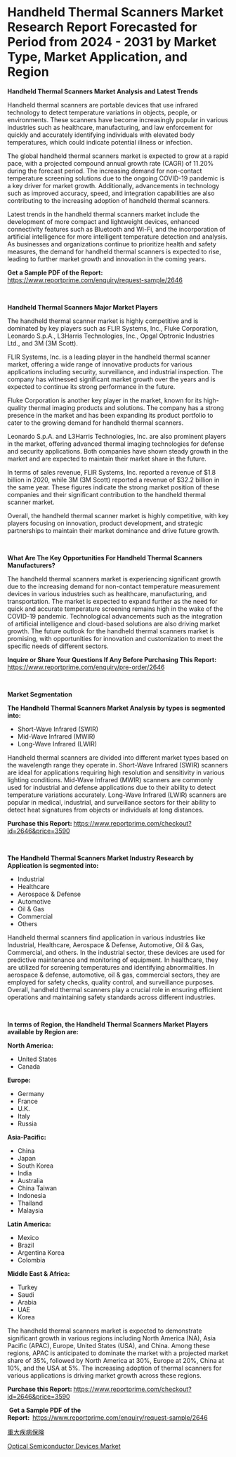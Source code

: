 <p><h1>Handheld Thermal Scanners Market Research Report Forecasted for Period from 2024 -  2031 by Market Type, Market Application, and Region</h1></p><p><strong>Handheld Thermal Scanners Market Analysis and Latest Trends</strong></p>
<p><p>Handheld thermal scanners are portable devices that use infrared technology to detect temperature variations in objects, people, or environments. These scanners have become increasingly popular in various industries such as healthcare, manufacturing, and law enforcement for quickly and accurately identifying individuals with elevated body temperatures, which could indicate potential illness or infection.</p><p>The global handheld thermal scanners market is expected to grow at a rapid pace, with a projected compound annual growth rate (CAGR) of 11.20% during the forecast period. The increasing demand for non-contact temperature screening solutions due to the ongoing COVID-19 pandemic is a key driver for market growth. Additionally, advancements in technology such as improved accuracy, speed, and integration capabilities are also contributing to the increasing adoption of handheld thermal scanners.</p><p>Latest trends in the handheld thermal scanners market include the development of more compact and lightweight devices, enhanced connectivity features such as Bluetooth and Wi-Fi, and the incorporation of artificial intelligence for more intelligent temperature detection and analysis. As businesses and organizations continue to prioritize health and safety measures, the demand for handheld thermal scanners is expected to rise, leading to further market growth and innovation in the coming years.</p></p>
<p><strong>Get a Sample PDF of the Report:&nbsp;</strong> <a href="https://www.reportprime.com/enquiry/request-sample/2646">https://www.reportprime.com/enquiry/request-sample/2646</a></p>
<p>&nbsp;</p>
<p><strong>Handheld Thermal Scanners Major Market Players</strong></p>
<p><p>The handheld thermal scanner market is highly competitive and is dominated by key players such as FLIR Systems, Inc., Fluke Corporation, Leonardo S.p.A., L3Harris Technologies, Inc., Opgal Optronic Industries Ltd., and 3M (3M Scott). </p><p>FLIR Systems, Inc. is a leading player in the handheld thermal scanner market, offering a wide range of innovative products for various applications including security, surveillance, and industrial inspection. The company has witnessed significant market growth over the years and is expected to continue its strong performance in the future. </p><p>Fluke Corporation is another key player in the market, known for its high-quality thermal imaging products and solutions. The company has a strong presence in the market and has been expanding its product portfolio to cater to the growing demand for handheld thermal scanners. </p><p>Leonardo S.p.A. and L3Harris Technologies, Inc. are also prominent players in the market, offering advanced thermal imaging technologies for defense and security applications. Both companies have shown steady growth in the market and are expected to maintain their market share in the future. </p><p>In terms of sales revenue, FLIR Systems, Inc. reported a revenue of $1.8 billion in 2020, while 3M (3M Scott) reported a revenue of $32.2 billion in the same year. These figures indicate the strong market position of these companies and their significant contribution to the handheld thermal scanner market. </p><p>Overall, the handheld thermal scanner market is highly competitive, with key players focusing on innovation, product development, and strategic partnerships to maintain their market dominance and drive future growth.</p></p>
<p>&nbsp;</p>
<p><strong>What Are The Key Opportunities For Handheld Thermal Scanners Manufacturers?</strong></p>
<p><p>The handheld thermal scanners market is experiencing significant growth due to the increasing demand for non-contact temperature measurement devices in various industries such as healthcare, manufacturing, and transportation. The market is expected to expand further as the need for quick and accurate temperature screening remains high in the wake of the COVID-19 pandemic. Technological advancements such as the integration of artificial intelligence and cloud-based solutions are also driving market growth. The future outlook for the handheld thermal scanners market is promising, with opportunities for innovation and customization to meet the specific needs of different sectors.</p></p>
<p><strong>Inquire or Share Your Questions If Any Before Purchasing This Report:</strong> <a href="https://www.reportprime.com/enquiry/pre-order/2646">https://www.reportprime.com/enquiry/pre-order/2646</a></p>
<p>&nbsp;</p>
<p><strong>Market Segmentation</strong></p>
<p><strong>The Handheld Thermal Scanners Market Analysis by types is segmented into:</strong></p>
<p><ul><li>Short-Wave Infrared (SWIR)</li><li>Mid-Wave Infrared (MWIR)</li><li>Long-Wave Infrared (LWIR)</li></ul></p>
<p><p>Handheld thermal scanners are divided into different market types based on the wavelength range they operate in. Short-Wave Infrared (SWIR) scanners are ideal for applications requiring high resolution and sensitivity in various lighting conditions. Mid-Wave Infrared (MWIR) scanners are commonly used for industrial and defense applications due to their ability to detect temperature variations accurately. Long-Wave Infrared (LWIR) scanners are popular in medical, industrial, and surveillance sectors for their ability to detect heat signatures from objects or individuals at long distances.</p></p>
<p><strong>Purchase this Report:&nbsp;</strong><a href="https://www.reportprime.com/checkout?id=2646&price=3590">https://www.reportprime.com/checkout?id=2646&price=3590</a></p>
<p>&nbsp;</p>
<p><strong>The Handheld Thermal Scanners Market Industry Research by Application is segmented into:</strong></p>
<p><ul><li>Industrial</li><li>Healthcare</li><li>Aerospace & Defense</li><li>Automotive</li><li>Oil & Gas</li><li>Commercial</li><li>Others</li></ul></p>
<p><p>Handheld thermal scanners find application in various industries like Industrial, Healthcare, Aerospace & Defense, Automotive, Oil & Gas, Commercial, and others. In the industrial sector, these devices are used for predictive maintenance and monitoring of equipment. In healthcare, they are utilized for screening temperatures and identifying abnormalities. In aerospace & defense, automotive, oil & gas, commercial sectors, they are employed for safety checks, quality control, and surveillance purposes. Overall, handheld thermal scanners play a crucial role in ensuring efficient operations and maintaining safety standards across different industries.</p></p>
<p>&nbsp;</p>
<p><strong>In terms of Region, the Handheld Thermal Scanners Market Players available by Region are:</strong></p>
<p>
    <p> <strong> North America: </strong>
        <ul>
            <li>United States</li>
            <li>Canada</li>
        </ul>
        </p> 
    <p> <strong> Europe: </strong>
        <ul>
            <li>Germany</li>
            <li>France</li>
            <li>U.K.</li>
            <li>Italy</li>
            <li>Russia</li>
        </ul>
        </p> 
    <p> <strong> Asia-Pacific: </strong>
        <ul>
            <li>China</li>
            <li>Japan</li>
            <li>South Korea</li>
            <li>India</li>
            <li>Australia</li>
            <li>China Taiwan</li>
            <li>Indonesia</li>
            <li>Thailand</li>
            <li>Malaysia</li>
        </ul>
        </p> 
    <p> <strong> Latin America: </strong>
        <ul>
            <li>Mexico</li>
            <li>Brazil</li>
            <li>Argentina Korea</li>
            <li>Colombia</li>
        </ul>
        </p> 
    <p> <strong> Middle East & Africa: </strong>
        <ul>
            <li>Turkey</li>
            <li>Saudi</li>
            <li>Arabia</li>
            <li>UAE</li>
            <li>Korea</li>
        </ul>
    </p>
    </p>
<p><p>The handheld thermal scanners market is expected to demonstrate significant growth in various regions including North America (NA), Asia Pacific (APAC), Europe, United States (USA), and China. Among these regions, APAC is anticipated to dominate the market with a projected market share of 35%, followed by North America at 30%, Europe at 20%, China at 10%, and the USA at 5%. The increasing adoption of thermal scanners for various applications is driving market growth across these regions.</p></p>
<p><strong>Purchase this Report: </strong><a href="https://www.reportprime.com/checkout?id=2646&price=3590">https://www.reportprime.com/checkout?id=2646&price=3590</a></p>
<p>&nbsp;<strong>Get a Sample PDF of the Report:&nbsp;&nbsp;</strong><a href="https://www.reportprime.com/enquiry/request-sample/2646">https://www.reportprime.com/enquiry/request-sample/2646</a></p>
<p><strong></strong></p>
<p><p><a href="https://github.com/ksxzwxabcuynh011/Market-Research-Report-List-1/blob/main/395818512035.md">重大疾病保険</a></p><p><a href="https://github.com/BryceTownsendr/Market-Research-Report-List-4/blob/main/optical-semiconductor-devices-market.md">Optical Semiconductor Devices Market</a></p></p>
